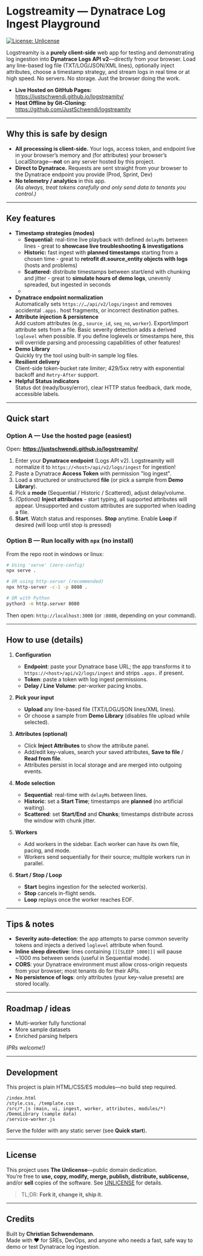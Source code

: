 # Logstreamity — Dynatrace Log Ingest Playground

[![License: Unlicense](https://img.shields.io/badge/license-Unlicense-blue.svg)](#license)

Logstreamity is a **purely client-side** web app for testing and demonstrating log ingestion into **Dynatrace Logs API v2**—directly from your browser. Load any line-based log file (TXT/LOG/JSON/XML lines), optionally inject attributes, choose a timestamp strategy, and stream logs in real time or at high speed. No servers. No storage. Just the browser doing the work.

- **Live Hosted on GitHub Pages:** https://justschwendi.github.io/logstreamity/  
- **Host Offline by Git-Cloning:** https://github.com/JustSchwendi/logstreamity

---

## Why this is safe by design

- **All processing is client-side.** Your logs, access token, and endpoint live in your browser’s memory and (for attributes) your browser’s LocalStorage—**not** on any server hosted by this project.
- **Direct to Dynatrace.** Requests are sent straight from your browser to the Dynatrace endpoint you provide (Prod, Sprint, Dev)
- **No telemetry / analytics** in this app.  
*(As always, treat tokens carefully and only send data to tenants you control.)*

---

## Key features

- **Timestamp strategies (modes)**  
  - **Sequential:** real-time live playback with defined `delayMs` between lines - great to **showcase live troubleshooting & investigations**
  - **Historic:** fast ingest with **planned timestamps** starting from a chosen time - great to **retrofit dt.source_entity objects with logs** (hosts and problems)
  - **Scattered:** distribute timestamps between start/end with chunking and jitter - great to **simulate hours of demo logs**, unevenly spreaded, but ingested in seconds
  - 
- **Dynatrace endpoint normalization**  
  Automatically sets `https://…/api/v2/logs/ingest` and removes accidental `.apps.` host fragments, or incorrect destination pathes.
- **Attribute injection & persistence**  
  Add custom attributes (e.g., `source_id`, `seq_no`, `worker`). Export/import attribute sets from a file. Basic severity detection adds a derived `loglevel` when possible.
  If you define loglevels or timestamps here, this will override parsing and processing capabilities of other features!
- **Demo Library**  
  Quickly try the tool using built-in sample log files.
- **Resilient delivery**  
  Client-side token-bucket rate limiter; 429/5xx retry with exponential backoff and `Retry-After` support.
- **Helpful Status indicators**  
  Status dot (ready/busy/error), clear HTTP status feedback, dark mode, accessible labels.

---

## Quick start

### Option A — Use the hosted page (easiest)

Open: **https://justschwendi.github.io/logstreamity/**

1. Enter your **Dynatrace endpoint** (Logs API v2). Logstreamity will normalize it to `https://<host>/api/v2/logs/ingest` for ingestion!
2. Paste a Dynatrace **Access Token** with permission  "log ingest".
3. Load a structured or unstructured **file** (or pick a sample from **Demo Library**). 
4. Pick a **mode** (Sequential / Historic / Scattered), adjust delay/volume.
5. *(Optional)* **Inject attributes** - start typing, all supported attributes will appear. Unsupported and custom attributes are supported when loading a file.
6. **Start**. Watch status and responses. **Stop** anytime. Enable **Loop** if desired (will loop until stop is pressed)

### Option B — Run locally with `npx` (no install)

From the repo root in windows or linux:

```bash
# Using 'serve' (zero-config)
npx serve .

# OR using http-server (recommended)
npx http-server -c-1 -p 8080 .

# OR with Python
python3 -m http.server 8080
```

Then open: `http://localhost:3000` (or `:8080`, depending on your command).

---

## How to use (details)

1. **Configuration**
   - **Endpoint**: paste your Dynatrace base URL; the app transforms it to `https://<host>/api/v2/logs/ingest` and strips `.apps.` if present.
   - **Token**: paste a token with log ingest permissions.
   - **Delay / Line Volume**: per-worker pacing knobs.

2. **Pick your input**
   - **Upload** any line-based file (TXT/LOG/JSON lines/XML lines).
   - Or choose a sample from **Demo Library** (disables file upload while selected).

3. **Attributes (optional)**
   - Click **Inject Attributes** to show the attribute panel.
   - Add/edit key-values, search your saved attributes, **Save to file** / **Read from file**.
   - Attributes persist in local storage and are merged into outgoing events.

4. **Mode selection**
   - **Sequential**: real-time with `delayMs` between lines.
   - **Historic**: set a **Start Time**; timestamps are **planned** (no artificial waiting).
   - **Scattered**: set **Start/End** and **Chunks**; timestamps distribute across the window with chunk jitter.

5. **Workers**
   - Add workers in the sidebar. Each worker can have its own file, pacing, and mode.
   - Workers send sequentially for their source; multiple workers run in parallel.

6. **Start / Stop / Loop**
   - **Start** begins ingestion for the selected worker(s).
   - **Stop** cancels in-flight sends.
   - **Loop** replays once the worker reaches EOF.

---

## Tips & notes

- **Severity auto-detection**: the app attempts to parse common severity tokens and injects a derived `loglevel` attribute when found.
- **Inline sleep directive**: lines containing `[[[SLEEP 1000]]]` will pause ~1000 ms between sends (useful in Sequential mode).
- **CORS**: your Dynatrace environment must allow cross-origin requests from your browser; most tenants do for their APIs.
- **No persistence of logs**: only attributes (your key-value presets) are stored locally.

---

## Roadmap / ideas

- Multi-worker fully functional
- More sample datasets
- Enriched parsing helpers

*(PRs welcome!)*

---

## Development

This project is plain HTML/CSS/ES modules—no build step required.

```
/index.html
/style.css, /template.css
/src/*.js (main, ui, ingest, worker, attributes, modules/*)
/DemoLibrary (sample data)
/service-worker.js
```

Serve the folder with any static server (see **Quick start**).

---

## License

This project uses **The Unlicense**—public domain dedication.  
You’re free to **use, copy, modify, merge, publish, distribute, sublicense,** and/or **sell** copies of the software. See [UNLICENSE](https://unlicense.org) for details.

> TL;DR: **Fork it, change it, ship it.**

---

## Credits

Built by **Christian Schwendemann**.  
Made with ❤️ for SREs, DevOps, and anyone who needs a fast, safe way to demo or test Dynatrace log ingestion.
